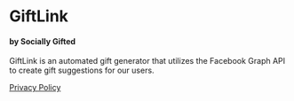# GiftLink
#### by Socially Gifted

GiftLink is an automated gift generator that utilizes the Facebook Graph API to create gift suggestions for our users.

[Privacy Policy](https://github.com/COSCS340/GiftLink/blob/master/PrivacyPolicy.md)
